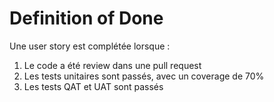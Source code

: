 # Definition of Done

Une user story est complétée lorsque :
1. Le code a été review dans une pull request
2. Les tests unitaires sont passés, avec un coverage de 70%
3. Les tests QAT et UAT sont passés
